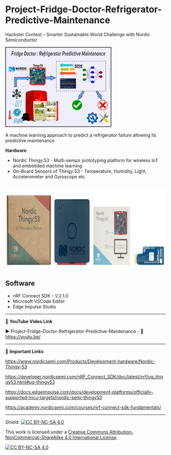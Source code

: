 # Project-Fridge-Doctor-Refrigerator-Predictive-Maintenance
Hackster Contest - Smarter Sustainable World Challenge with Nordic Semiconductor  
  
<img src="/Images/Smart-Sustainable-cover.png" height="250" >
  

A machine learning approach to predict a refrigerator failure allowing its predictive maintenance  


**Hardware**  
- Nordic Thingy:53 - Multi-sensor prototyping platform for wireless IoT and embedded machine learning  
- On-Board Sensors of Thingy:53 - Temperature, Humidity, Light, Accelerometer and Gyroscope etc.  
</br>

<img src="/Images/nordic_thingy53.png" height="250" >  

## Software  
- nRF Connect SDK - V.2.1.0  
- Microsoft VSCode Editor
- Edge Impulse Studio  


------------------------------------------------------------------------------------------------------

📕 **YouTube Video Link**  

▶️ Project-Fridge-Doctor-Refrigerator-Predictive-Maintenance - 🔗 https://youtu.be/  

-------------------------------------------------------------------------------------------------------
📒 **Important Links**  
 
https://www.nordicsemi.com/Products/Development-hardware/Nordic-Thingy-53  

https://developer.nordicsemi.com/nRF_Connect_SDK/doc/latest/nrf/ug_thingy53.html#ug-thingy53  

https://docs.edgeimpulse.com/docs/development-platforms/officially-supported-mcu-targets/nordic-semi-thingy53  

https://academy.nordicsemi.com/courses/nrf-connect-sdk-fundamentals/  

------------------------------------------------------------------------------------------  

Shield: [![CC BY-NC-SA 4.0][cc-by-nc-sa-shield]][cc-by-nc-sa]

This work is licensed under a
[Creative Commons Attribution-NonCommercial-ShareAlike 4.0 International License][cc-by-nc-sa].

[![CC BY-NC-SA 4.0][cc-by-nc-sa-image]][cc-by-nc-sa]

[cc-by-nc-sa]: http://creativecommons.org/licenses/by-nc-sa/4.0/
[cc-by-nc-sa-image]: https://licensebuttons.net/l/by-nc-sa/4.0/88x31.png
[cc-by-nc-sa-shield]: https://img.shields.io/badge/License-CC%20BY--NC--SA%204.0-lightgrey.svg

